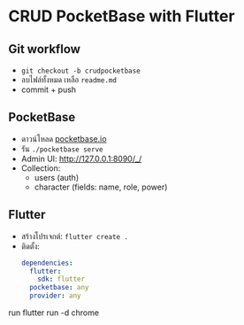 # CRUD PocketBase with Flutter

## Git workflow
- `git checkout -b crudpocketbase`
- ลบไฟล์ทั้งหมด เหลือ `readme.md`
- commit + push

## PocketBase
- ดาวน์โหลด [pocketbase.io](https://pocketbase.io)
- รัน `./pocketbase serve`
- Admin UI: http://127.0.0.1:8090/_/
- Collection:
  - users (auth)
  - character (fields: name, role, power)

## Flutter
- สร้างโปรเจกต์: `flutter create .`
- ติดตั้ง:
  ```yaml
  dependencies:
    flutter:
      sdk: flutter
    pocketbase: any
    provider: any

run
flutter run -d chrome
